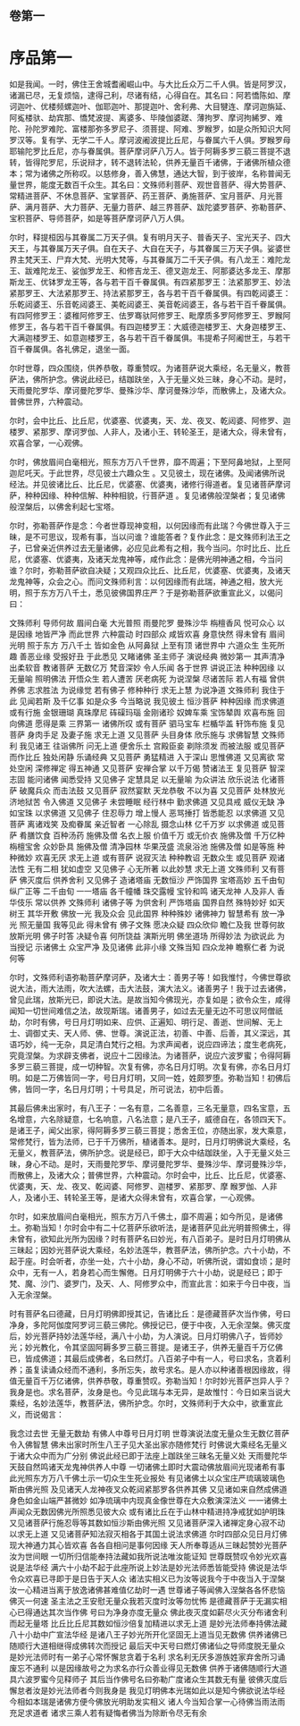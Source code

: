 <hgroup>
  <h2>卷第一</h2>
  <h1>序品第一</h1>
</hgroup>

<p>
  如是我闻。一时，佛住王舍城耆阇崛山中。与大比丘众万二千人俱。皆是阿罗汉，诸漏已尽，无复烦恼，逮得己利，尽诸有结，心得自在。其名曰：阿若憍陈如、摩诃迦叶、优楼频螺迦叶、伽耶迦叶、那提迦叶、舍利弗、大目犍连、摩诃迦旃延、阿㝹楼驮、劫宾那、憍梵波提、离婆多、毕陵伽婆蹉、薄拘罗、摩诃拘絺罗、难陀、孙陀罗难陀、富楼那弥多罗尼子、须菩提、阿难、罗睺罗，如是众所知识大阿罗汉等。复有学、无学二千人。摩诃波阇波提比丘尼，与眷属六千人俱。罗睺罗母耶输陀罗比丘尼，亦与眷属俱。菩萨摩诃萨八万人。皆于阿耨多罗三藐三菩提不退转，皆得陀罗尼，乐说辩才，转不退转法轮，供养无量百千诸佛，于诸佛所植众德本；常为诸佛之所称叹。以慈修身，善入佛慧，通达大智，到于彼岸，名称普闻无量世界，能度无数百千众生。其名曰：文殊师利菩萨、观世音菩萨、得大势菩萨、常精进菩萨、不休息菩萨、宝掌菩萨、药王菩萨、勇施菩萨、宝月菩萨、月光菩萨、满月菩萨、大力菩萨、无量力菩萨、越三界菩萨、跋陀婆罗菩萨、弥勒菩萨、宝积菩萨、导师菩萨，如是等菩萨摩诃萨八万人俱。
</p>

<p>
  尔时，释提桓因与其眷属二万天子俱。复有明月天子、普香天子、宝光天子、四大天王，与其眷属万天子俱。自在天子、大自在天子，与其眷属三万天子俱。娑婆世界主梵天王、尸弃大梵、光明大梵等，与其眷属万二千天子俱。有八龙王：难陀龙王、跋难陀龙王、娑伽罗龙王、和修吉龙王、德叉迦龙王、阿那婆达多龙王、摩那斯龙王、优钵罗龙王等，各与若干百千眷属俱。有四紧那罗王：法紧那罗王、妙法紧那罗王、大法紧那罗王、持法紧那罗王，各与若干百千眷属俱。有四乾闼婆王：乐乾闼婆王、乐音乾闼婆王、美乾闼婆王、美音乾闼婆王，各与若干百千眷属俱。有四阿修罗王：婆稚阿修罗王、佉罗骞驮阿修罗王、毗摩质多罗阿修罗王、罗睺阿修罗王，各与若干百千眷属俱。有四迦楼罗王：大威德迦楼罗王、大身迦楼罗王、大满迦楼罗王、如意迦楼罗王，各与若干百千眷属俱。韦提希子阿阇世王，与若干百千眷属俱。各礼佛足，退坐一面。
</p>

<p>
  尔时世尊，四众围绕，供养恭敬，尊重赞叹。为诸菩萨说大乘经，名无量义，教菩萨法，佛所护念。佛说此经已，结跏趺坐，入于无量义处三昧，身心不动。是时，天雨曼陀罗华、摩诃曼陀罗华、曼殊沙华、摩诃曼殊沙华，而散佛上，及诸大众。普佛世界，六种震动。
</p>

<p>
  尔时，会中比丘、比丘尼，优婆塞、优婆夷，天、龙、夜叉、乾闼婆、阿修罗、迦楼罗、紧那罗、摩诃罗伽、人非人，及诸小王、转轮圣王，是诸大众，得未曾有，欢喜合掌，一心观佛。
</p>

<p>
  尔时，佛放眉间白毫相光，照东方万八千世界，靡不周遍；下至阿鼻地狱，上至阿迦尼吒天。于此世界，尽见彼土六趣众生
  。又见彼土，现在诸佛。及闻诸佛所说经法。并见彼诸比丘、比丘尼，优婆塞、优婆夷，诸修行得道者。复见诸菩萨摩诃萨，种种因缘、种种信解、种种相貌，行菩萨道
  。复见诸佛般涅槃者；复见诸佛般涅槃后，以佛舍利起七宝塔。
</p>

<p>
  尔时，弥勒菩萨作是念：今者世尊现神变相，以何因缘而有此瑞？今佛世尊入于三昧，是不可思议，现希有事，当以问谁？谁能答者？复作此念：是文殊师利法王之子，已曾亲近供养过去无量诸佛，必应见此希有之相，我今当问。尔时比丘、比丘尼，优婆塞、优婆夷，及诸天龙鬼神等，咸作此念：是佛光明神通之相，今当问谁？尔时，弥勒菩萨欲自决疑；又观四众比丘、比丘尼，优婆塞、优婆夷，及诸天龙鬼神等，众会之心。而问文殊师利言：以何因缘而有此瑞，神通之相，放大光明，照于东方万八千土，悉见彼佛国界庄严？于是弥勒菩萨欲重宣此义，以偈问曰：
</p>

<div class="commentary">
  <span>文殊师利</span>
  <span>导师何故</span>
  <span>眉间白毫</span>
  <span>大光普照</span>
  <span>雨曼陀罗</span>
  <span>曼殊沙华</span>
  <span>栴檀香风</span>
  <span>悦可众心</span>
  <span>以是因缘</span>
  <span>地皆严净</span>
  <span>而此世界</span>
  <span>六种震动</span>
  <span>时四部众</span>
  <span>咸皆欢喜</span>
  <span>身意快然</span>
  <span>得未曾有</span>
  <span>眉间光明</span>
  <span>照于东方</span>
  <span>万八千土</span>
  <span>皆如金色</span>
  <span>从阿鼻狱</span>
  <span>上至有顶</span>
  <span>诸世界中</span>
  <span>六道众生</span>
  <span>生死所趣</span>
  <span>善恶业缘</span>
  <span>受报好丑</span>
  <span>于此悉见</span>
  <span>又睹诸佛</span>
  <span>圣主师子</span>
  <span>演说经典</span>
  <span>微妙第一</span>
  <span>其声清净</span>
  <span>出柔软音</span>
  <span>教诸菩萨</span>
  <span>无数亿万</span>
  <span>梵音深妙</span>
  <span>令人乐闻</span>
  <span>各于世界</span>
  <span>讲说正法</span>
  <span>种种因缘</span>
  <span>以无量喻</span>
  <span>照明佛法</span>
  <span>开悟众生</span>
  <span>若人遭苦</span>
  <span>厌老病死</span>
  <span>为说涅槃</span>
  <span>尽诸苦际</span>
  <span>若人有福</span>
  <span>曾供养佛</span>
  <span>志求胜法</span>
  <span>为说缘觉</span>
  <span>若有佛子</span>
  <span>修种种行</span>
  <span>求无上慧</span>
  <span>为说净道</span>
  <span>文殊师利</span>
  <span>我住于此</span>
  <span>见闻若斯</span>
  <span>及千亿事</span>
  <span>如是众多</span>
  <span>今当略说</span>
  <span>我见彼土</span>
  <span>恒沙菩萨</span>
  <span>种种因缘</span>
  <span>而求佛道</span>
  <span>或有行施</span>
  <span>金银珊瑚</span>
  <span>真珠摩尼</span>
  <span>砗磲玛瑙</span>
  <span>金刚诸珍</span>
  <span>奴婢车乘</span>
  <span>宝饰辇舆</span>
  <span>欢喜布施</span>
  <span>回向佛道</span>
  <span>愿得是乘</span>
  <span>三界第一</span>
  <span>诸佛所叹</span>
  <span>或有菩萨</span>
  <span>驷马宝车</span>
  <span>栏楯华盖</span>
  <span>轩饰布施</span>
  <span>复见菩萨</span>
  <span>身肉手足</span>
  <span>及妻子施</span>
  <span>求无上道</span>
  <span>又见菩萨</span>
  <span>头目身体</span>
  <span>欣乐施与</span>
  <span>求佛智慧</span>
  <span>文殊师利</span>
  <span>我见诸王</span>
  <span>往诣佛所</span>
  <span>问无上道</span>
  <span>便舍乐土</span>
  <span>宫殿臣妾</span>
  <span>剃除须发</span>
  <span>而被法服</span>
  <span>或见菩萨</span>
  <span>而作比丘</span>
  <span>独处闲静</span>
  <span>乐诵经典</span>
  <span>又见菩萨</span>
  <span>勇猛精进</span>
  <span>入于深山</span>
  <span>思惟佛道</span>
  <span>又见离欲</span>
  <span>常处空闲</span>
  <span>深修禅定</span>
  <span>得五神通</span>
  <span>又见菩萨</span>
  <span>安禅合掌</span>
  <span>以千万偈</span>
  <span>赞诸法王</span>
  <span>复见菩萨</span>
  <span>智深志固</span>
  <span>能问诸佛</span>
  <span>闻悉受持</span>
  <span>又见佛子</span>
  <span>定慧具足</span>
  <span>以无量喻</span>
  <span>为众讲法</span>
  <span>欣乐说法</span>
  <span>化诸菩萨</span>
  <span>破魔兵众</span>
  <span>而击法鼓</span>
  <span>又见菩萨</span>
  <span>寂然宴默</span>
  <span>天龙恭敬</span>
  <span>不以为喜</span>
  <span>又见菩萨</span>
  <span>处林放光</span>
  <span>济地狱苦</span>
  <span>令入佛道</span>
  <span>又见佛子</span>
  <span>未尝睡眠</span>
  <span>经行林中</span>
  <span>勤求佛道</span>
  <span>又见具戒</span>
  <span>威仪无缺</span>
  <span>净如宝珠</span>
  <span>以求佛道</span>
  <span>又见佛子</span>
  <span>住忍辱力</span>
  <span>增上慢人</span>
  <span>恶骂捶打</span>
  <span>皆悉能忍</span>
  <span>以求佛道</span>
  <span>又见菩萨</span>
  <span>离诸戏笑</span>
  <span>及痴眷属</span>
  <span>亲近智者</span>
  <span>一心除乱</span>
  <span>摄念山林</span>
  <span>亿千万岁</span>
  <span>以求佛道</span>
  <span>或见菩萨</span>
  <span>肴膳饮食</span>
  <span>百种汤药</span>
  <span>施佛及僧</span>
  <span>名衣上服</span>
  <span>价值千万</span>
  <span>或无价衣</span>
  <span>施佛及僧</span>
  <span>千万亿种</span>
  <span>栴檀宝舍</span>
  <span>众妙卧具</span>
  <span>施佛及僧</span>
  <span>清净园林</span>
  <span>华果茂盛</span>
  <span>流泉浴池</span>
  <span>施佛及僧</span>
  <span>如是等施</span>
  <span>种种微妙</span>
  <span>欢喜无厌</span>
  <span>求无上道</span>
  <span>或有菩萨</span>
  <span>说寂灭法</span>
  <span>种种教诏</span>
  <span>无数众生</span>
  <span>或见菩萨</span>
  <span>观诸法性</span>
  <span>无有二相</span>
  <span>犹如虚空</span>
  <span>又见佛子</span>
  <span>心无所著</span>
  <span>以此妙慧</span>
  <span>求无上道</span>
  <span>文殊师利</span>
  <span>又有菩萨</span>
  <span>佛灭度后</span>
  <span>供养舍利</span>
  <span>又见佛子</span>
  <span>造诸塔庙</span>
  <span>无数恒沙</span>
  <span>严饰国界</span>
  <span>宝塔高妙</span>
  <span>五千由旬</span>
  <span>纵广正等</span>
  <span>二千由旬</span>
  <span>一一塔庙</span>
  <span>各千幢幡</span>
  <span>珠交露幔</span>
  <span>宝铃和鸣</span>
  <span>诸天龙神</span>
  <span>人及非人</span>
  <span>香华伎乐</span>
  <span>常以供养</span>
  <span>文殊师利</span>
  <span>诸佛子等</span>
  <span>为供舍利</span>
  <span>严饰塔庙</span>
  <span>国界自然</span>
  <span>殊特妙好</span>
  <span>如天树王</span>
  <span>其华开敷</span>
  <span>佛放一光</span>
  <span>我及众会</span>
  <span>见此国界</span>
  <span>种种殊妙</span>
  <span>诸佛神力</span>
  <span>智慧希有</span>
  <span>放一净光</span>
  <span>照无量国</span>
  <span>我等见此</span>
  <span>得未曾有</span>
  <span>佛子文殊</span>
  <span>愿决众疑</span>
  <span>四众欣仰</span>
  <span>瞻仁及我</span>
  <span>世尊何故</span>
  <span>放斯光明</span>
  <span>佛子时答</span>
  <span>决疑令喜</span>
  <span>何所饶益</span>
  <span>演斯光明</span>
  <span>佛坐道场</span>
  <span>所得妙法</span>
  <span>为欲说此</span>
  <span>为当授记</span>
  <span>示诸佛土</span>
  <span>众宝严净</span>
  <span>及见诸佛</span>
  <span>此非小缘</span>
  <span>文殊当知</span>
  <span>四众龙神</span>
  <span>瞻察仁者</span>
  <span>为说何等</span>
</div>

<p>
  尔时，文殊师利语弥勒菩萨摩诃萨，及诸大士：善男子等！如我惟忖，今佛世尊欲说大法，雨大法雨，吹大法螺，击大法鼓，演大法义。诸善男子！我于过去诸佛，曾见此瑞，放斯光已，即说大法。是故当知今佛现光，亦复如是；欲令众生，咸得闻知一切世间难信之法，故现斯瑞。诸善男子，如过去无量无边不可思议阿僧祇劫，尔时有佛，号日月灯明如来、应供、正遍知、明行足、善逝、世间解、无上士、调御丈夫、天人师、佛、世尊。演说正法，初善、中善、后善，其义深远，其语巧妙，纯一无杂，具足清白梵行之相。为求声闻者，说应四谛法；度生老病死，究竟涅槃。为求辟支佛者，说应十二因缘法。为诸菩萨，说应六波罗蜜；令得阿耨多罗三藐三菩提，成一切种智。次复有佛，亦名日月灯明。次复有佛，亦名日月灯明。如是二万佛皆同一字，号日月灯明，又同一姓，姓颇罗堕。弥勒当知！初佛后佛，皆同一字，名日月灯明；十号具足，所可说法，初中后善。
</p>

<p>
  其最后佛未出家时，有八王子：一名有意，二名善意，三名无量意，四名宝意，五名增意，六名除疑意，七名响意，八名法意；是八王子，威德自在，各领四天下。是诸王子，闻父出家，得阿耨多罗三藐三菩提；悉舍王位，亦随出家，发大乘意，常修梵行，皆为法师，已于千万佛所，植诸善本。是时，日月灯明佛说大乘经，名无量义，教菩萨法，佛所护念。说是经已，即于大众中结跏趺坐，入于无量义处三昧，身心不动。是时，天雨曼陀罗华、摩诃曼陀罗华、曼殊沙华、摩诃曼殊沙华，而散佛上，及诸大众；普佛世界，六种震动。尔时会中，比丘、比丘尼，优婆塞、优婆夷，天、龙、夜叉、乾闼婆、阿修罗、迦楼罗、紧那罗、摩
  睺罗伽、人非人，及诸小王、转轮圣王等，是诸大众得未曾有，欢喜合掌，一心观佛。
</p>

<p>
  尔时，如来放眉间白毫相光，照东方万八千佛土，靡不周遍；如今所见，是诸佛土。弥勒当知！尔时会中有二十亿菩萨乐欲听法，是诸菩萨见此光明普照佛土，得未曾有，欲知此光所为因缘？时有菩萨名曰妙光，有八百弟子。是时日月灯明佛从三昧起；因妙光菩萨说大乘经，名妙法莲华，教菩萨法，佛所护念。六十小劫，不起于座。时会听者，亦坐一处，六十小劫，身心不动，听佛所说，谓如食顷；是时众中，无有一人，若身若心而生懈倦。日月灯明佛于六十小劫，说是经已；即于梵、魔、沙门、婆罗门，及天、人、阿修罗众中，而宣此言：如来于今日中夜，当入无余涅槃。
</p>

<p>
  时有菩萨名曰德藏，日月灯明佛即授其记，告诸比丘：是德藏菩萨次当作佛，号曰净身，多陀阿伽度阿罗诃三藐三佛陀。佛授记已，便于中夜，入无余涅槃。佛灭度后，妙光菩萨持妙法莲华经，满八十小劫，为人演说。日月灯明佛八子，皆师妙光；妙光教化，令其坚固阿耨多罗三藐三菩提。是诸王子，供养无量百千万亿佛已，皆成佛道；其最后成佛者，名曰然灯。八百弟子中有一人，号曰求名，贪着利养；虽复读诵众经而不通利，多所忘失，故号求名。是人亦以种诸善根因缘故，得值无量百千万亿诸佛，供养恭敬，尊重赞叹。弥勒当知！尔时妙光菩萨岂异人乎？我身是也。求名菩萨，汝身是也。今见此瑞与本无异，是故惟忖：今日如来当说大乘经，名妙法莲华，教菩萨法，佛所护念。尔时，文殊师利于大众中，欲重宣此义，而说偈言：
</p>

<div class="commentary">
  <span>我念过去世</span>
  <span>无量无数劫</span>
  <span>有佛人中尊</span
  ><span>号日月灯明</span>
  <span>世尊演说法</span
  ><span>度无量众生</span
  ><span>无数亿菩萨</span
  ><span>令入佛智慧</span>
  <span>佛未出家时</span
  ><span>所生八王子</span
  ><span>见大圣出家</span
  ><span>亦随修梵行</span>
  <span>时佛说大乘</span
  ><span>经名无量义</span
  ><span>于诸大众中</span
  ><span>而为广分别</span>
  <span>佛说此经已</span
  ><span>即于法座上</span
  ><span>跏趺坐三昧</span
  ><span>名无量义处</span>
  <span>天雨曼陀华</span
  ><span>天鼓自然鸣</span
  ><span>诸天龙鬼神</span
  ><span>供养人中尊</span>
  <span>一切诸佛土</span
  ><span>即时大震动</span
  ><span>佛放眉间光</span
  ><span>现诸希有事</span>
  <span>此光照东方</span
  ><span>万八千佛土</span
  ><span>示一切众生</span
  ><span>生死业报处</span>
  <span>有见诸佛土</span
  ><span>以众宝庄严</span
  ><span>琉璃玻璃色</span
  ><span>斯由佛光照</span>
  <span>及见诸天人</span
  ><span>龙神夜叉众</span
  ><span>乾闼紧那罗</span
  ><span>各供养其佛</span>
  <span>又见诸如来</span
  ><span>自然成佛道</span
  ><span>身色如金山</span
  ><span>端严甚微妙</span>
  <span>如净琉璃中</span
  ><span>内现真金像</span
  ><span>世尊在大众</span
  ><span>敷演深法义</span>
  <span>一一诸佛土</span
  ><span>声闻众无数</span
  ><span>因佛光所照</span
  ><span>悉见彼大众</span>
  <span>或有诸比丘</span
  ><span>在于山林中</span
  ><span>精进持净戒</span
  ><span>犹如护明珠</span>
  <span>又见诸菩萨</span
  ><span>行施忍辱等</span
  ><span>其数如恒沙</span
  ><span>斯由佛光照</span>
  <span>又见诸菩萨</span
  ><span>深入诸禅定</span
  ><span>身心寂不动</span
  ><span>以求无上道</span>
  <span>又见诸菩萨</span
  ><span>知法寂灭相</span
  ><span>各于其国土</span
  ><span>说法求佛道</span>
  <span>尔时四部众</span
  ><span>见日月灯佛</span
  ><span>现大神通力</span
  ><span>其心皆欢喜</span>
  <span>各各自相问</span
  ><span>是事何因缘</span>
  <span>天人所奉尊</span
  ><span>适从三昧起</span
  ><span>赞妙光菩萨</span
  ><span>汝为世间眼</span>
  <span>一切所归信</span
  ><span>能奉持法藏</span
  ><span>如我所说法</span
  ><span>唯汝能证知</span>
  <span>世尊既赞叹</span
  ><span>令妙光欢喜</span
  ><span>说是法华经</span>
  <span>满六十小劫</span
  ><span>不起于此座</span
  ><span>所说上妙法</span
  ><span>是妙光法师</span
  ><span>悉皆能受持</span>
  <span>佛说是法华</span
  ><span>令众欢喜已</span
  ><span>寻即于是日</span
  ><span>告于天人众</span>
  <span>诸法实相义</span
  ><span>已为汝等说</span
  ><span>我今于中夜</span
  ><span>当入于涅槃</span>
  <span>汝一心精进</span
  ><span>当离于放逸</span
  ><span>诸佛甚难值</span
  ><span>亿劫时一遇</span>
  <span>世尊诸子等</span
  ><span>闻佛入涅槃</span
  ><span>各各怀悲恼</span
  ><span>佛灭一何速</span>
  <span>圣主法之王</span
  ><span>安慰无量众</span
  ><span>我若灭度时</span
  ><span>汝等勿忧怖</span>
  <span>是德藏菩萨</span
  ><span>于无漏实相</span
  ><span>心已得通达</span
  ><span>其次当作佛</span>
  <span>号曰为净身</span
  ><span>亦度无量众</span>
  <span>佛此夜灭度</span
  ><span>如薪尽火灭</span
  ><span>分布诸舍利</span
  ><span>而起无量塔</span>
  <span>比丘比丘尼</span
  ><span>其数如恒沙</span
  ><span>倍复加精进</span
  ><span>以求无上道</span>
  <span>是妙光法师</span
  ><span>奉持佛法藏</span
  ><span>八十小劫中</span
  ><span>广宣法华经</span>
  <span>是诸八王子</span
  ><span>妙光所开化</span
  ><span>坚固无上道</span
  ><span>当见无数佛</span>
  <span>供养诸佛已</span
  ><span>随顺行大道</span
  ><span>相继得成佛</span
  ><span>转次而授记</span>
  <span>最后天中天</span
  ><span>号曰燃灯佛</span
  ><span>诸仙之导师</span
  ><span>度脱无量众</span>
  <span>是妙光法师</span
  ><span>时有一弟子</span
  ><span>心常怀懈怠</span
  ><span>贪着于名利</span>
  <span>求名利无厌</span
  ><span>多游族姓家</span
  ><span>弃舍所习诵</span
  ><span>废忘不通利</span>
  <span>以是因缘故</span
  ><span>号之为求名</span
  ><span>亦行众善业</span
  ><span>得见无数佛</span>
  <span>供养于诸佛</span
  ><span>随顺行大道</span
  ><span>具六波罗蜜</span
  ><span>今见释师子</span>
  <span>其后当作佛</span
  ><span>号名曰弥勒</span
  ><span>广度诸众生</span
  ><span>其数无有量</span>
  <span>彼佛灭度后</span
  ><span>懈怠者汝是</span
  ><span>妙光法师者</span
  ><span>今则我身是</span>
  <span>我见灯明佛</span
  ><span>本光瑞如此</span
  ><span>以是知今佛</span
  ><span>欲说法华经</span>
  <span>今相如本瑞</span
  ><span>是诸佛方便</span
  ><span>今佛放光明</span
  ><span>助发实相义</span>
  <span>诸人今当知</span
  ><span>合掌一心待</span
  ><span>佛当雨法雨</span
  ><span>充足求道者</span>
  <span>诸求三乘人</span
  ><span>若有疑悔者</span
  ><span>佛当为除断</span
  ><span>令尽无有余</span>
</div>

